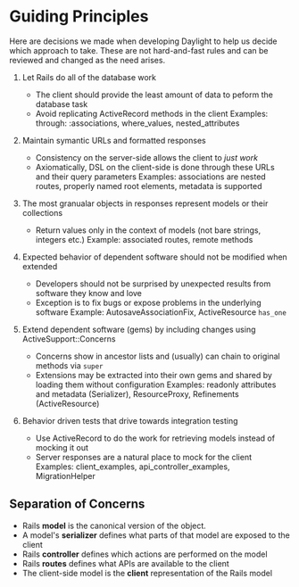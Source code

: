 # Guiding Principles

Here are decisions we made when developing Daylight to help us decide which approach to take.
These are not hard-and-fast rules and can be reviewed and changed as the need arises.

1. Let Rails do all of the database work
   - The client should provide the least amount of data to peform the database task
   - Avoid replicating ActiveRecord methods in the client
   Examples: through: :associations, where_values, nested_attributes

2. Maintain symantic URLs and formatted responses
   - Consistency on the server-side allows the client to _just work_
   - Axiomatically, DSL on the client-side is done through these URLs and their query parameters
   Examples: associations are nested routes, properly named root elements, metadata is supported

3. The most granualar objects in responses represent models or their collections
   - Return values only in the context of models (not bare strings, integers etc.)
   Example: associated routes, remote methods

4. Expected behavior of dependent software should not be modified when extended
   - Developers should not be surprised by unexpected results from software they know and love
   - Exception is to fix bugs or expose problems in the underlying software
   Example: AutosaveAssociationFix, ActiveResource `has_one`

5. Extend dependent software (gems) by including changes using ActiveSupport::Concerns
   - Concerns show in ancestor lists and (usually) can chain to original methods via `super`
   - Extensions may be extracted into their own gems and shared by loading them without configuration
   Examples: readonly attributes and metadata (Serializer), ResourceProxy, Refinements (ActiveResource)

6. Behavior driven tests that drive towards integration testing
   - Use ActiveRecord to do the work for retrieving models instead of mocking it out
   - Server responses are a natural place to mock for the client
   Examples: client_examples, api_controller_examples, MigrationHelper

## Separation of Concerns

* Rails **model** is the canonical version of the object.
* A model's **serializer** defines what parts of that model are exposed to the client
* Rails **controller** defines which actions are performed on the model
* Rails **routes** defines what APIs are available to the client
* The client-side model is the **client** representation of the Rails model
